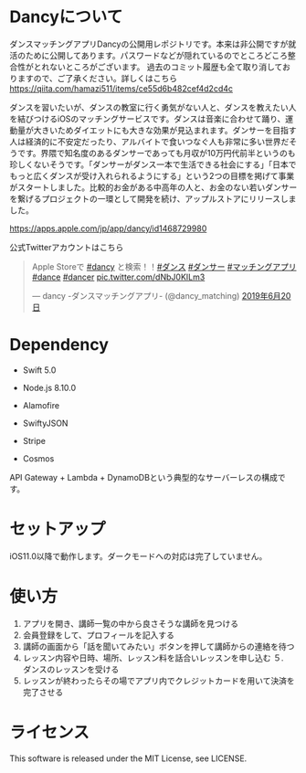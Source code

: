 # Dancyについて
ダンスマッチングアプリDancyの公開用レポジトリです。本来は非公開ですが就活のために公開してあります。パスワードなどが隠れているのでところどころ整合性がとれないところがございます。
過去のコミット履歴も全て取り消しておりますので、ご了承ください。詳しくはこちら
https://qiita.com/hamazi511/items/ce55d6b482cef4d2cd4c

ダンスを習いたいが、ダンスの教室に行く勇気がない人と、ダンスを教えたい人を結びつけるiOSのマッチングサービスです。ダンスは音楽に合わせて踊り、運動量が大きいためダイエットにも大きな効果が見込まれます。ダンサーを目指す人は経済的に不安定だったり、アルバイトで食いつなぐ人も非常に多い世界だそうです。界隈で知名度のあるダンサーであっても月収が10万円代前半というのも珍しくないそうです。「ダンサーがダンス一本で生活できる社会にする」「日本でもっと広くダンスが受け入れられるようにする」という2つの目標を掲げて事業がスタートしました。比較的お金がある中高年の人と、お金のない若いダンサーを繋げるプロジェクトの一環として開発を続け、アップルストアにリリースしました。


https://apps.apple.com/jp/app/dancy/id1468729980

公式Twitterアカウントはこちら
<blockquote class="twitter-tweet" data-lang="ja"><p lang="ja" dir="ltr">Apple Storeで <a href="https://twitter.com/hashtag/dancy?src=hash&amp;ref_src=twsrc%5Etfw">#dancy</a> と検索！！<a href="https://twitter.com/hashtag/%E3%83%80%E3%83%B3%E3%82%B9?src=hash&amp;ref_src=twsrc%5Etfw">#ダンス</a> <a href="https://twitter.com/hashtag/%E3%83%80%E3%83%B3%E3%82%B5%E3%83%BC?src=hash&amp;ref_src=twsrc%5Etfw">#ダンサー</a> <a href="https://twitter.com/hashtag/%E3%83%9E%E3%83%83%E3%83%81%E3%83%B3%E3%82%B0%E3%82%A2%E3%83%97%E3%83%AA?src=hash&amp;ref_src=twsrc%5Etfw">#マッチングアプリ</a> <a href="https://twitter.com/hashtag/dance?src=hash&amp;ref_src=twsrc%5Etfw">#dance</a> <a href="https://twitter.com/hashtag/dancer?src=hash&amp;ref_src=twsrc%5Etfw">#dancer</a> <a href="https://t.co/dNbJ0KILm3">pic.twitter.com/dNbJ0KILm3</a></p>&mdash; dancy -ダンスマッチングアプリ- (@dancy_matching) <a href="https://twitter.com/dancy_matching/status/1141614864898465792?ref_src=twsrc%5Etfw">2019年6月20日</a></blockquote>

# Dependency
- Swift 5.0
- Node.js 8.10.0

- Alamofire
- SwiftyJSON
- Stripe
- Cosmos

API Gateway + Lambda + DynamoDBという典型的なサーバーレスの構成です。

# セットアップ
iOS11.0以降で動作します。ダークモードへの対応は完了していません。


# 使い方
1. アプリを開き、講師一覧の中から良さそうな講師を見つける
2. 会員登録をして、プロフィールを記入する
3. 講師の画面から「話を聞いてみたい」ボタンを押して講師からの連絡を待つ
4. レッスン内容や日時、場所、レッスン料を話合いレッスンを申し込む
５.　ダンスのレッスンを受ける
6. レッスンが終わったらその場でアプリ内でクレジットカードを用いて決済を完了させる

# ライセンス
This software is released under the MIT License, see LICENSE.
